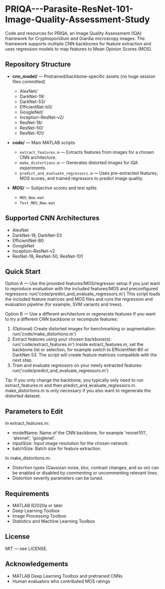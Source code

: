 # PRIQA---Parasite-ResNet-101-Image-Quality-Assessment-Study

Code and resources for PRIQA, an Image Quality Assessment (IQA) framework for Cryptosporidium and Giardia microscopy images.
The framework supports multiple CNN backbones for feature extraction and uses regression models to map features to Mean Opinion Scores (MOS).

## Repository Structure

- **cnn_model/** — Pretrained/backbone-specific assets (no huge session files committed)
  - AlexNet/
  - DarkNet-19/
  - DarkNet-53/
  - EfficientNet-b0/
  - GoogleNet/
  - Inception-ResNet-v2/
  - ResNet-18/
  - ResNet-50/
  - ResNet-101/
  
- **code/** — Main MATLAB scripts
  - `extract_features.m` — Extracts features from images for a chosen CNN architecture.
  - `make_distortions.m` — Generates distorted images for IQA experiments.
  - `predict_and_evaluate_regressors.m` — Uses pre-extracted features, MOS scores, and trained regressors to predict image quality.

- **MOS/** — Subjective scores and test splits
  - `MOS_New.mat`
  - `Test_MOS_New.mat`


## Supported CNN Architectures

- AlexNet
- DarkNet-19, DarkNet-53
- EfficientNet-B0
- GoogleNet
- Inception-ResNet-v2
- ResNet-18, ResNet-50, ResNet-101

## Quick Start

Option A — Use the provided features/MOS/regressor setup
If you just want to reproduce evaluation with the included features/MOS and preconfigured regressors:
    run('code/predict_and_evaluate_regressors.m')
This script loads the included feature matrices and MOS files and runs the regression and evaluation pipeline (for example, SVM variants and trees).

Option B — Use a different architecture or regenerate features
If you want to try a different CNN backbone or recompute features:
1. (Optional) Create distorted images for benchmarking or augmentation:
       run('code/make_distortions.m')
2. Extract features using your chosen backbone(s):
       run('code/extract_features.m')
   Inside extract_features.m, set the backbone list or selection, for example switch to EfficientNet-B0 or DarkNet-53.
   The script will create feature matrices compatible with the next step.
3. Train and evaluate regressors on your newly extracted features:
       run('code/predict_and_evaluate_regressors.m')

Tip: If you only change the backbone, you typically only need to run extract_features.m and then predict_and_evaluate_regressors.m. make_distortions.m is only necessary if you also want to regenerate the distorted dataset.

## Parameters to Edit

In extract_features.m:
- modelName: Name of the CNN backbone, for example 'resnet101', 'alexnet', 'googlenet'.
- inputSize: Input image resolution for the chosen network.
- batchSize: Batch size for feature extraction.

In make_distortions.m:
- Distortion types (Gaussian noise, blur, contrast changes, and so on) can be enabled or disabled by commenting or uncommenting relevant lines.
- Distortion severity parameters can be tuned.

## Requirements

- MATLAB R2020a or later
- Deep Learning Toolbox
- Image Processing Toolbox
- Statistics and Machine Learning Toolbox

## License

MIT — see LICENSE.

## Acknowledgements

- MATLAB Deep Learning Toolbox and pretrained CNNs
- Human evaluators who contributed MOS ratings
